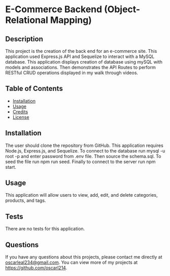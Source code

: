 # E-Commerce Backend (Object-Relational Mapping)

## Description
This project is the creation of the back end for an e-commerce site. This application used Express.js API and Sequelize to interact with a MySQL database. This application displays creation of database using mySQL with models and associations. Then demonstrates the API Routes to perform RESTful CRUD operations displayed in my walk through videos.

## Table of Contents
- [Installation](#installation)
- [Usage](#usage)
- [Credits](#credits)
- [License](#license)

## Installation
The user should clone the repository from GitHub. This application requires Node.js, Express.js, and Sequelize. To connect to the database run mysql -u root -p and enter password from .env file. Then source the schema.sql. To seed the file run npm run seed. Finally to connect to the server run npm start.

## Usage
This application will allow users to view, add, edit, and delete categories, products, and tags.

## Tests
There are no tests for this application.

## Questions
If you have any questions about this projects, please contact me directly at oscarleal234@gmail.com. You can view more of my projects at https://github.com/oscarl214.
